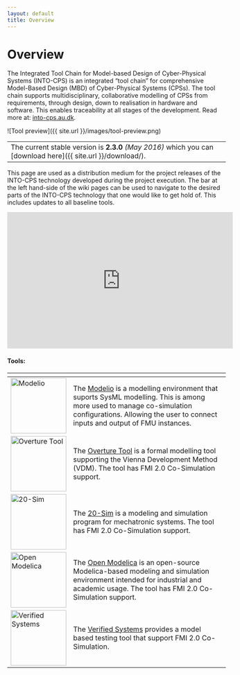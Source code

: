 ```yaml
---
layout: default
title: Overview
---
```


<link rel="stylesheet" href="css/releases.css">
<script src="https://code.jquery.com/jquery-1.11.1.min.js">
</script>
<script src="javascripts/moment-with-langs.js"></script>
<script src="javascripts/github-releases.js"></script>
<script>updateFrontPage();</script>


# Overview

The Integrated Tool Chain for Model-based Design of Cyber-Physical Systems (INTO-CPS) is an integrated “tool chain” for comprehensive Model-Based Design (MBD) of Cyber-Physical Systems (CPSs). The tool chain supports multidisciplinary, collaborative modelling of CPSs from requirements, through design, down to realisation in hardware and software. This enables traceability at all stages of the development. Read more at: [into-cps.au.dk](http://into-cps.au.dk/).

![Tool preview]({{ site.url }}/images/tool-preview.png)

||
|----|
| The current stable version is <strong id="current-release-version">2.3.0</strong> <i id="current-release-data"> (May 2016) </i> which you can [download here]({{ site.url }}/download/).|

<div id="current-release"></div>

This page are used as a distribution medium for the project releases of the INTO-CPS technology developed during the project execution. The bar at the left hand-side of the wiki pages can be used to navigate to the desired parts of the INTO-CPS technology that one would like to get hold of. This includes updates to all baseline tools.

<div align="center">
<iframe width="520" align="middle" height="315" src="https://www.youtube.com/embed/0Q47MiMFTdU" frameborder="0" allowfullscreen></iframe>
</div>

#### Tools:
<table>
  <thead>
    <tr>
      <th></th>
      <th></th>
    </tr>
  </thead>
  <tbody>
		   <tr>
      <td><a href="https://www.modelio.org/"> <img src="{{ site.url }}/images/modelio.png" width="128" alt="Modelio"> </a></td>
			<td>The <a href="https://www.modelio.org/">Modelio</a> is a modelling environment that suports SysML modelling. This is among more used to manage co-simulation configurations. Allowing the user to connect inputs and output of FMU instances.</td>
    </tr>
    <tr>
      <td><a href="http://overturetool.org"> <img src="{{ site.url }}/images/overture.png" width="128" alt="Overture Tool"> </a></td>
			<td>The <a href="http://overturetool.org">Overture Tool</a> is a formal modelling tool supporting the Vienna Development Method (VDM). The tool has FMI 2.0 Co-Simulation support.</td>
    </tr>
		<tr>
			<td><a href="http://20sim.com"> <img src="{{ site.url }}/images/20sim.jpeg" width="128" alt="20-Sim"> </a></td>
			<td>The <a href="http://20sim.com">20-Sim</a> is a modeling and simulation program for mechatronic systems. The tool has FMI 2.0 Co-Simulation support.</td>		
    </tr>
		<tr>
			<td><a href="https://openmodelica.org/"> <img src="{{ site.url }}/images/openmodelica.png" width="128" alt="Open Modelica"> </a></td>
			<td>The <a href="https://openmodelica.org/">Open Modelica</a> is an open-source Modelica-based modeling and simulation environment intended for industrial and academic usage. The tool has FMI 2.0 Co-Simulation support.</td>		
    </tr>
			<tr>
			<td><a href="https://www.verified.de"> <img src="{{ site.url }}/images/verified.png" width="128" alt="Verified Systems"> </a></td>
			<td>The <a href="https://www.verified.de">Verified Systems</a> provides a model based testing tool that support FMI 2.0 Co-Simulation.</td>		
    </tr>
  </tbody>
</table>




